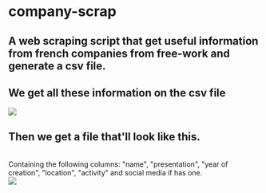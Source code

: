 # company-scrap
## A web scraping script that get useful information from french companies from free-work and generate a csv file.

## We get all these information on the csv file
![](https://i.imgur.com/2D0Kub3.png)

## Then we get a file that'll look like this.
<br>Containing the following columns: "name", "presentation", "year of creation", "location", "activity" and social media if has one. </br>
![](https://i.imgur.com/GyfQ89z.png)
